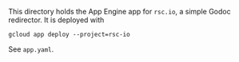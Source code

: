 This directory holds the App Engine app for `rsc.io`, a simple Godoc redirector.
It is deployed with

	gcloud app deploy --project=rsc-io

See `app.yaml`.
